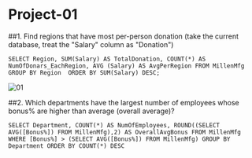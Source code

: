 # Project-01
##1.	Find regions that have most per-person donation (take the current database, treat the "Salary" column as "Donation")

`SELECT Region, SUM(Salary) AS TotalDonation, COUNT(*) AS NumOfDonars_EachRegion, AVG (Salary) AS AvgPerRegion
FROM MillenMfg
GROUP BY Region 
ORDER BY SUM(Salary) DESC;`

![01](https://github.com/llamacorn118/Project-01/assets/153336914/33c5744d-07c8-41f5-bd15-e3c7b359a03b)

##2. Which departments have the largest number of employees whose bonus% are higher than average (overall average)?

`SELECT Department, COUNT(*) AS NumOfEmployees, ROUND((SELECT AVG([Bonus%]) FROM MillenMfg),2) AS OverallAvgBonus
FROM MillenMfg
WHERE [Bonus%] > (SELECT AVG([Bonus%]) FROM MillenMfg)
GROUP BY Department
ORDER BY COUNT(*) DESC
`
